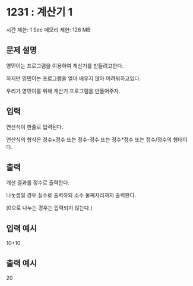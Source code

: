 # 1231 : 계산기 1

시간 제한: 1 Sec 메모리 제한: 128 MB

## 문제 설명

영민이는 프로그램을 이용하여 계산기를 만들려고한다.

하지만 영민이는 프로그램을 얼마 배우지 않아 어려워하고있다.

우리가 영민이를 위해 계산기 프로그램을 만들어주자.

## 입력

연산식이 한줄로 입력된다.

연산식의 형식은 정수+정수 또는 정수-정수 또는 정수\*정수 또는 정수/정수의 형태이다.

## 출력

계산 결과를 정수로 출력한다.

나눗셈일 경우 실수로 출력하되 소수 둘째자리까지 출력한다.

(0으로 나누는 경우는 입력되지 않는다.)

## 입력 예시

10+10

## 출력 예시

20
